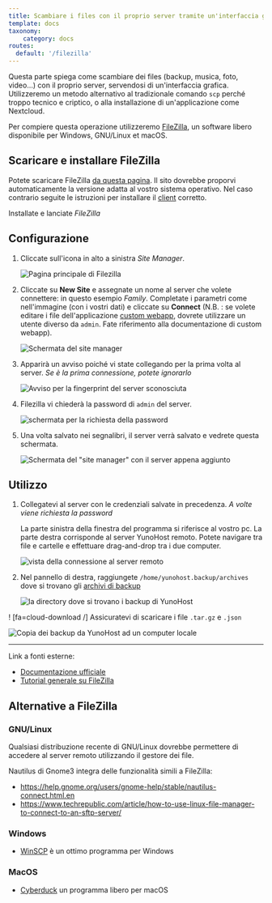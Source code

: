 ```yaml
---
title: Scambiare i files con il proprio server tramite un'interfaccia grafica.
template: docs
taxonomy:
    category: docs
routes:
  default: '/filezilla'
---
```


Questa parte spiega come scambiare dei files (backup, musica, foto, video...) con il proprio server, servendosi di un'interfaccia grafica. Utilizzeremo un metodo alternativo al tradizionale comando `scp` perché troppo tecnico e criptico, o alla installazione di un'applicazione come Nextcloud.

Per compiere questa operazione utilizzeremo [FileZilla](https://filezilla-project.org/), un software libero disponibile per Windows, GNU/Linux et macOS.

## Scaricare e installare FileZilla

Potete scaricare FileZilla [da questa pagina](https://filezilla-project.org/download.php?type=client). Il sito dovrebbe proporvi automaticamente la versione adatta al vostro sistema operativo. Nel caso contrario seguite le istruzioni per installare il [client](https://wiki.filezilla-project.org/Client_Installation) corretto.

Installate e lanciate *FileZilla*

## Configurazione

1. Cliccate sull'icona in alto a sinistra *Site Manager*.

   ![Pagina principale di Filezilla](image://filezilla_1.png)

2. Cliccate su **New Site** e assegnate un nome al server che volete connettere: in questo esempio *Family*. Completate i parametri come nell'immagine (con i vostri dati) e cliccate su **Connect** (N.B. : se volete editare i file dell'applicazione [custom webapp](https://github.com/YunoHost-Apps/my_webapp_ynh), dovrete utilizzare un utente diverso da `admin`. Fate riferimento alla documentazione di custom webapp).

   ![Schermata del site manager](image://filezilla_2.png)

3. Apparirà un avviso poiché vi state collegando per la prima volta al server. *Se è la prima connessione, potete ignorarlo*

   ![Avviso per la fingerprint del server sconosciuta](image://filezilla_3.png)

4. Filezilla vi chiederà la password di `admin` del server.

   ![schermata per la richiesta della password](image://filezilla_4.png)

5. Una volta salvato nei segnalibri, il server verrà salvato e vedrete questa schermata.

   ![Schermata del "site manager" con il server appena aggiunto](image://filezilla_5.png)

## Utilizzo

1. Collegatevi al server con le credenziali salvate in precedenza. *A volte viene richiesta la password*

   La parte sinistra della finestra del programma si riferisce al vostro pc. La parte destra corrisponde al server YunoHost remoto. Potete navigare tra file e cartelle e effettuare drag-and-drop tra i due computer.

   ![vista della connessione al server remoto](image://filezilla_6.png)

2. Nel pannello di destra, raggiungete `/home/yunohost.backup/archives` dove si trovano gli [archivi di backup](https://yunohost.org/it/backup)

   ![la directory dove si trovano i backup di YunoHost](image://filezilla_7.png)

! [fa=cloud-download /] Assicuratevi di scaricare i file `.tar.gz` e `.json`

![Copia dei backup da YunoHost ad un computer locale](image://filezilla_8.png)

----

Link a fonti esterne:

* [Documentazione ufficiale](https://wiki.filezilla-project.org/FileZilla_Client_Tutorial_(en))
* [Tutorial generale su FileZilla](https://www.rc.fas.harvard.edu/resources/documentation/sftp-file-transfer/)

## Alternative a FileZilla

### GNU/Linux

Qualsiasi distribuzione recente di GNU/Linux dovrebbe permettere di accedere al server remoto utilizzando il gestore dei file.

Nautilus di Gnome3 integra delle funzionalità simili a FileZilla:

* <https://help.gnome.org/users/gnome-help/stable/nautilus-connect.html.en>
* <https://www.techrepublic.com/article/how-to-use-linux-file-manager-to-connect-to-an-sftp-server/>

### Windows

* [WinSCP](https://winscp.net/) è un ottimo programma per Windows

### MacOS

* [Cyberduck](https://cyberduck.io/) un programma libero per macOS
